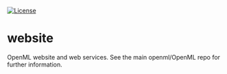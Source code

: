 [![License](https://img.shields.io/badge/License-BSD%203--Clause-blue.svg)](https://opensource.org/licenses/BSD-3-Clause)

# website
OpenML website and web services. See the main openml/OpenML repo for further information.
